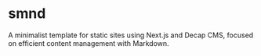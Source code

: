 # smnd
A minimalist template for static sites using Next.js and Decap CMS, focused on efficient content management with Markdown.
